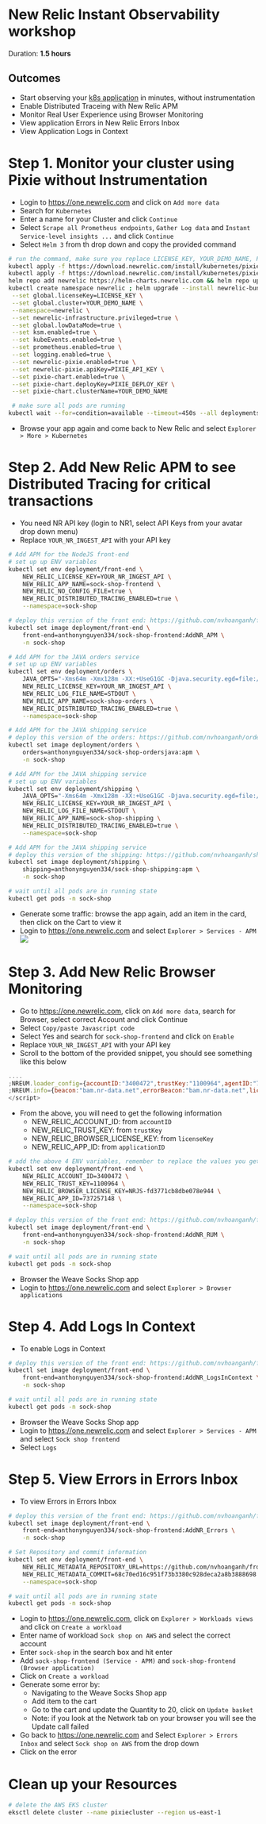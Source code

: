 # New Relic Instant Observability workshop

Duration: **1.5 hours**

## Outcomes

-   Start observing your [k8s application](https://github.com/microservices-demo/microservices-demo/blob/master/internal-docs/design.md) in minutes, without instrumentation
-   Enable Distributed Traceing with New Relic APM
-   Monitor Real User Experience using Browser Monitoring
-   View application Errors in New Relic Errors Inbox
-   View Application Logs in Context

# Step 1. Monitor your cluster using Pixie without Instrumentation

-   Login to https://one.newrelic.com and click on `Add more data`
-   Search for `Kubernetes`
-   Enter a name for your Cluster and click `Continue`
-   Select `Scrape all Prometheus endpoints`, `Gather Log data` and `Instant Service-level insights ...` and click `Continue`
-   Select `Helm 3` from th drop down and copy the provided command

```bash
# run the command, make sure you replace LICENSE_KEY, YOUR_DEMO_NAME, PIXIE_API_KEY and PIXIE_DEPLOY_KEY
kubectl apply -f https://download.newrelic.com/install/kubernetes/pixie/latest/px.dev_viziers.yaml && \
kubectl apply -f https://download.newrelic.com/install/kubernetes/pixie/latest/olm_crd.yaml && \
helm repo add newrelic https://helm-charts.newrelic.com && helm repo update && \
kubectl create namespace newrelic ; helm upgrade --install newrelic-bundle newrelic/nri-bundle \
 --set global.licenseKey=LICENSE_KEY \
 --set global.cluster=YOUR_DEMO_NAME \
 --namespace=newrelic \
 --set newrelic-infrastructure.privileged=true \
 --set global.lowDataMode=true \
 --set ksm.enabled=true \
 --set kubeEvents.enabled=true \
 --set prometheus.enabled=true \
 --set logging.enabled=true \
 --set newrelic-pixie.enabled=true \
 --set newrelic-pixie.apiKey=PIXIE_API_KEY \
 --set pixie-chart.enabled=true \
 --set pixie-chart.deployKey=PIXIE_DEPLOY_KEY \
 --set pixie-chart.clusterName=YOUR_DEMO_NAME

 # make sure all pods are running
kubectl wait --for=condition=available --timeout=450s --all deployments -n newrelic
```

-   Browse your app again and come back to New Relic and select `Explorer > More > Kubernetes`

# Step 2. Add New Relic APM to see Distributed Tracing for critical transactions

-   You need NR API key (login to NR1, select API Keys from your avatar drop down menu)
-   Replace `YOUR_NR_INGEST_API` with your API key

```bash
# Add APM for the NodeJS front-end
# set up up ENV variables
kubectl set env deployment/front-end \
    NEW_RELIC_LICENSE_KEY=YOUR_NR_INGEST_API \
    NEW_RELIC_APP_NAME=sock-shop-frontend \
    NEW_RELIC_NO_CONFIG_FILE=true \
    NEW_RELIC_DISTRIBUTED_TRACING_ENABLED=true \
    --namespace=sock-shop

# deploy this version of the front end: https://github.com/nvhoanganh/front-end/tree/step-1---add-NR-APM
kubectl set image deployment/front-end \
    front-end=anthonynguyen334/sock-shop-frontend:AddNR_APM \
    -n sock-shop

# Add APM for the JAVA orders service
# set up up ENV variables
kubectl set env deployment/orders \
    JAVA_OPTS="-Xms64m -Xmx128m -XX:+UseG1GC -Djava.security.egd=file:/dev/urandom -Dspring.zipkin.enabled=false -javaagent:/usr/src/app/newrelic.jar -Dlogging.level.org.springframework=DEBUG" \
    NEW_RELIC_LICENSE_KEY=YOUR_NR_INGEST_API \
    NEW_RELIC_LOG_FILE_NAME=STDOUT \
    NEW_RELIC_APP_NAME=sock-shop-orders \
    NEW_RELIC_DISTRIBUTED_TRACING_ENABLED=true \
    --namespace=sock-shop

# Add APM for the JAVA shipping service
# deploy this version of the orders: https://github.com/nvhoanganh/orders/tree/Add-APM-Agent
kubectl set image deployment/orders \
    orders=anthonynguyen334/sock-shop-ordersjava:apm \
    -n sock-shop

# Add APM for the JAVA shipping service
# set up up ENV variables
kubectl set env deployment/shipping \
    JAVA_OPTS="-Xms64m -Xmx128m -XX:+UseG1GC -Djava.security.egd=file:/dev/urandom -Dspring.zipkin.enabled=false -javaagent:/usr/src/app/newrelic.jar" \
    NEW_RELIC_LICENSE_KEY=YOUR_NR_INGEST_API \
    NEW_RELIC_LOG_FILE_NAME=STDOUT \
    NEW_RELIC_APP_NAME=sock-shop-shipping \
    NEW_RELIC_DISTRIBUTED_TRACING_ENABLED=true \
    --namespace=sock-shop

# Add APM for the JAVA shipping service
# deploy this version of the shipping: https://github.com/nvhoanganh/shipping/tree/Add-APM-Agent
kubectl set image deployment/shipping \
    shipping=anthonynguyen334/sock-shop-shipping:apm \
    -n sock-shop

# wait until all pods are in running state
kubectl get pods -n sock-shop
```

-   Generate some traffic: browse the app again, add an item in the card, then click on the Cart to view it
-   Login to https://one.newrelic.com and select `Explorer > Services - APM`
    ![](screenshots/apm.png)

# Step 3. Add New Relic Browser Monitoring

-   Go to https://one.newrelic.com, click on `Add more data`, search for Browser, select correct Account and click Continue
-   Select `Copy/paste Javascript code`
-   Select Yes and search for `sock-shop-frontend` and click on `Enable`
-   Replace `YOUR_NR_INGEST_API` with your API key
-   Scroll to the bottom of the provided snippet, you should see something like this below

```javascript
....
;NREUM.loader_config={accountID:"3400472",trustKey:"1100964",agentID:"737257148",licenseKey:"NRJS-fd3771cb8dbe078e944",applicationID:"737257148"}
;NREUM.info={beacon:"bam.nr-data.net",errorBeacon:"bam.nr-data.net",licenseKey:"NRJS-fd3771cb8dbe078e944",applicationID:"737257148",sa:1}
</script>
```

-   From the above, you will need to get the following information
    -   NEW_RELIC_ACCOUNT_ID: from `accountID`
    -   NEW_RELIC_TRUST_KEY: from `trustKey`
    -   NEW_RELIC_BROWSER_LICENSE_KEY: from `licenseKey`
    -   NEW_RELIC_APP_ID: from `applicationID`

```bash
# add the above 4 ENV variables, remember to replace the values you get from above
kubectl set env deployment/front-end \
    NEW_RELIC_ACCOUNT_ID=3400472 \
    NEW_RELIC_TRUST_KEY=1100964 \
    NEW_RELIC_BROWSER_LICENSE_KEY=NRJS-fd3771cb8dbe078e944 \
    NEW_RELIC_APP_ID=737257148 \
    --namespace=sock-shop

# deploy this version of the front end: https://github.com/nvhoanganh/front-end/tree/step2-add-browser-monitoring
kubectl set image deployment/front-end \
    front-end=anthonynguyen334/sock-shop-frontend:AddNR_RUM \
    -n sock-shop

# wait until all pods are in running state
kubectl get pods -n sock-shop
```

-   Browser the Weave Socks Shop app
-   Login to https://one.newrelic.com and select `Explorer > Browser applications`

# Step 4. Add Logs In Context

-   To enable Logs in Context

```bash
# deploy this version of the front end: https://github.com/nvhoanganh/front-end/tree/step3-add-logs-in-Context
kubectl set image deployment/front-end \
    front-end=anthonynguyen334/sock-shop-frontend:AddNR_LogsInContext \
    -n sock-shop

# wait until all pods are in running state
kubectl get pods -n sock-shop
```

-   Browser the Weave Socks Shop app
-   Login to https://one.newrelic.com and select `Explorer > Services - APM` and select `Sock shop frontend`
-   Select `Logs`

# Step 5. View Errors in Errors Inbox

-   To view Errors in Errors Inbox

```bash
# deploy this version of the front end: https://github.com/nvhoanganh/front-end/tree/step-4-View-Errors-in-Error-Inbox
kubectl set image deployment/front-end \
    front-end=anthonynguyen334/sock-shop-frontend:AddNR_Errors \
    -n sock-shop

# Set Repository and commit information
kubectl set env deployment/front-end \
    NEW_RELIC_METADATA_REPOSITORY_URL=https://github.com/nvhoanganh/front-end.git \
    NEW_RELIC_METADATA_COMMIT=68c70ed16c951f73b3380c928deca2a8b3888698 \
    --namespace=sock-shop

# wait until all pods are in running state
kubectl get pods -n sock-shop
```

-   Login to https://one.newrelic.com, click on `Explorer > Workloads views` and click on `Create a workload`
-   Enter name of workload `Sock shop on AWS` and select the correct account
-   Enter `sock-shop` in the search box and hit enter
-   Add `sock-shop-frontend (Service - APM)` and `sock-shop-frontend (Browser application)`
-   Click on `Create a workload`
-   Generate some error by:
    -   Navigating to the Weave Socks Shop app
    -   Add item to the cart
    -   Go to the cart and update the Quantity to 20, click on `Update basket`
    -   Note: if you look at the Network tab on your browser you will see the Update call failed
-   Go back to https://one.newrelic.com and Select `Explorer > Errors Inbox` and select `Sock shop on AWS` from the drop down
-   Click on the error

# Clean up your Resources

```bash
# delete the AWS EKS cluster
eksctl delete cluster --name pixiecluster --region us-east-1
```
